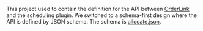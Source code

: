 This project used to contain the definition for the API between [OrderLink](https://www.seedtactics.com) and the scheduling plugin.  We switched to a schema-first design where the API is defined by JSON schema.  The schema is [allocate.json](https://seedtactics.com/schemas/allocate).
